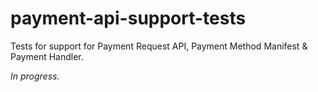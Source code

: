# payment-api-support-tests
Tests for support for Payment Request API, Payment Method Manifest &amp; Payment Handler.

*In progress.*

